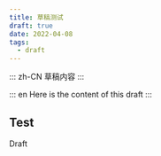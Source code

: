 ```yaml
---
title: 草稿测试
draft: true
date: 2022-04-08
tags:
  - draft
---
```


::: zh-CN
草稿内容
:::

::: en
Here is the content of this draft
:::

## Test


Draft

<!-- more -->

<!-- {{ frontmatter }} -->
